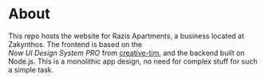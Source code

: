 # About

This repo hosts the website for Razis Apartments, a business located at Zakynthos. The frontend is based on the  
_Now UI Design System PRO_ from [creative-tim](https://www.creative-tim.com/product/now-ui-design-system-pro), and the
backend built on Node.js. This is a monolithic app design, no need for complex stuff for such a simple task.